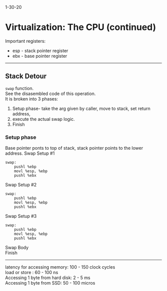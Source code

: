 1-30-20
# Virtualization: The CPU (continued)

Important registers:
* esp - stack pointer register
* ebx - base pointer register

----
## Stack Detour
`swap` function.<br>
See the disasembled code of this operation.<br>
It is broken into 3 phases:
1. Setup phase- take the arg given by caller, move to stack, set return address,
2.  execute the actual swap logic.
3. Finish 

### Setup phase
Base pointer ponts to top of stack, stack pointer points to the lower address.
Swap Setup #1
```
swap:
    pushl %ebp
    movl %esp, %ebp
    pushl %ebx
```
Swap Setup #2
```
swap:
    pushl %ebp
    movl %esp, %ebp
    pushl %ebx
```
Swap Setup #3
```
swap:
    pushl %ebp
    movl %esp, %ebp
    pushl %ebx
```

Swap Body<br>
Finish

---

latency for accessing memory: 100 - 150 clock cycles <br>
load or store : 60 - 100 ns<br>
Accessing 1 byte from hard disk: 2 - 5 ms<br>
Accessing 1 byte from SSD: 50 - 100 micros<br>